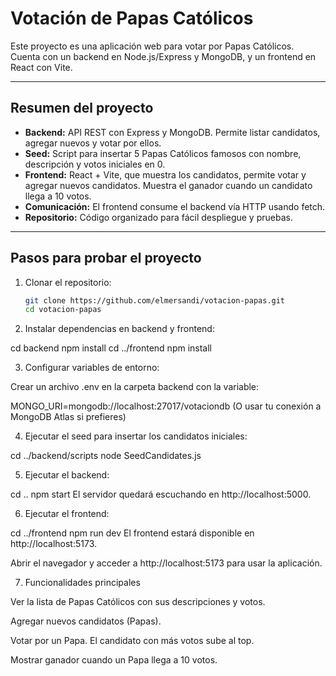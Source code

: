 # Votación de Papas Católicos

Este proyecto es una aplicación web para votar por Papas Católicos. Cuenta con un backend en Node.js/Express y MongoDB, y un frontend en React con Vite.

---

## Resumen del proyecto

- **Backend:** API REST con Express y MongoDB. Permite listar candidatos, agregar nuevos y votar por ellos.
- **Seed:** Script para insertar 5 Papas Católicos famosos con nombre, descripción y votos iniciales en 0.
- **Frontend:** React + Vite, que muestra los candidatos, permite votar y agregar nuevos candidatos. Muestra el ganador cuando un candidato llega a 10 votos.
- **Comunicación:** El frontend consume el backend vía HTTP usando fetch.
- **Repositorio:** Código organizado para fácil despliegue y pruebas.

---

## Pasos para probar el proyecto

1. Clonar el repositorio:
   ```bash
   git clone https://github.com/elmersandi/votacion-papas.git
   cd votacion-papas

2. Instalar dependencias en backend y frontend:


cd backend
npm install
cd ../frontend
npm install


3. Configurar variables de entorno:

Crear un archivo .env en la carpeta backend con la variable:

MONGO_URI=mongodb://localhost:27017/votaciondb
(O usar tu conexión a MongoDB Atlas si prefieres)

4. Ejecutar el seed para insertar los candidatos iniciales:

cd ../backend/scripts
node SeedCandidates.js


5. Ejecutar el backend:

cd ..
npm start
El servidor quedará escuchando en http://localhost:5000.


6. Ejecutar el frontend:

cd ../frontend
npm run dev
El frontend estará disponible en http://localhost:5173.

Abrir el navegador y acceder a http://localhost:5173 para usar la aplicación.

7. Funcionalidades principales

Ver la lista de Papas Católicos con sus descripciones y votos.

Agregar nuevos candidatos (Papas).

Votar por un Papa. El candidato con más votos sube al top.

Mostrar ganador cuando un Papa llega a 10 votos.